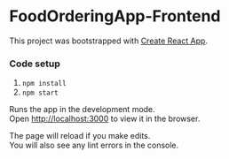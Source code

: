 # FoodOrderingApp-Frontend

This project was bootstrapped with [Create React App](https://github.com/facebook/create-react-app).

### Code setup
1. `npm install`
2. `npm start`

Runs the app in the development mode.\
Open [http://localhost:3000](http://localhost:3000) to view it in the browser.

The page will reload if you make edits.\
You will also see any lint errors in the console.
